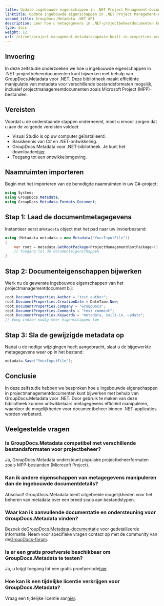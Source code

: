 ```yaml
---
title: Update ingebouwde eigenschappen in .NET Project Management-documenten
linktitle: Update ingebouwde eigenschappen in .NET Project Management-documenten
second_title: GroupDocs.Metadata .NET API
description: Leer hoe u metagegevens in .NET-projectbeheerdocumenten kunt bijwerken met GroupDocs.Metadata voor .NET. Verbeter het documentbeheer efficiënt.
type: docs
weight: 12
url: /nl/net/project-management-metadata/update-built-in-properties-project-management-documents/
---
```

## Invoering
In deze zelfstudie onderzoeken we hoe u ingebouwde eigenschappen in .NET-projectbeheerdocumenten kunt bijwerken met behulp van GroupDocs.Metadata voor .NET. Deze bibliotheek maakt efficiënte manipulatie van metadata voor verschillende bestandsformaten mogelijk, inclusief projectmanagementdocumenten zoals Microsoft Project (MPP)-bestanden.
## Vereisten
Voordat u de onderstaande stappen onderneemt, moet u ervoor zorgen dat u aan de volgende vereisten voldoet:
- Visual Studio is op uw computer geïnstalleerd.
- Basiskennis van C# en .NET-ontwikkeling.
-  GroupDocs.Metadata voor .NET-bibliotheek. Je kunt het downloaden[hier](https://releases.groupdocs.com/metadata/net/).
- Toegang tot een ontwikkelomgeving.

## Naamruimten importeren
Begin met het importeren van de benodigde naamruimten in uw C#-project:
```csharp
using System;
using GroupDocs.Metadata;
using GroupDocs.Metadata.Formats.Document;
```
## Stap 1: Laad de documentmetagegevens
 Instantieer eerst a`Metadata` object met het pad naar uw invoerbestand:
```csharp
using (Metadata metadata = new Metadata("YourInputFile"))
{
    var root = metadata.GetRootPackage<ProjectManagementRootPackage>();
    // Toegang tot de documenteigenschappen
}
```
## Stap 2: Documenteigenschappen bijwerken
Werk nu de gewenste ingebouwde eigenschappen van het projectmanagementdocument bij:
```csharp
root.DocumentProperties.Author = "test author";
root.DocumentProperties.CreationDate = DateTime.Now;
root.DocumentProperties.Company = "GroupDocs";
root.DocumentProperties.Comments = "test comment";
root.DocumentProperties.Keywords = "metadata, built-in, update";
// Voeg indien nodig meer eigenschappen toe
```
## Stap 3: Sla de gewijzigde metadata op
Nadat u de nodige wijzigingen heeft aangebracht, slaat u de bijgewerkte metagegevens weer op in het bestand:
```csharp
metadata.Save("YourInputFile");
```

## Conclusie
In deze zelfstudie hebben we besproken hoe u ingebouwde eigenschappen in projectmanagementdocumenten kunt bijwerken met behulp van GroupDocs.Metadata voor .NET. Door gebruik te maken van deze bibliotheek kunnen ontwikkelaars metagegevens efficiënt manipuleren, waardoor de mogelijkheden voor documentbeheer binnen .NET-applicaties worden verbeterd.

## Veelgestelde vragen
### Is GroupDocs.Metadata compatibel met verschillende bestandsformaten voor projectbeheer?
Ja, GroupDocs.Metadata ondersteunt populaire projectbeheerformaten zoals MPP-bestanden (Microsoft Project).
### Kan ik andere eigenschappen van metagegevens manipuleren dan de ingebouwde documentdetails?
Absoluut! GroupDocs.Metadata biedt uitgebreide mogelijkheden voor het beheren van metadata over een breed scala aan bestandstypen.
### Waar kan ik aanvullende documentatie en ondersteuning voor GroupDocs.Metadata vinden?
 Bezoek de[GroupDocs.Metadata-documentatie](https://reference.groupdocs.com/metadata/net/) voor gedetailleerde informatie. Neem voor specifieke vragen contact op met de community van de[GroupDocs-forum](https://forum.groupdocs.com/c/metadata/14).
### Is er een gratis proefversie beschikbaar om GroupDocs.Metadata te testen?
 Ja, u krijgt toegang tot een gratis proefperiode[hier](https://releases.groupdocs.com/).
### Hoe kan ik een tijdelijke licentie verkrijgen voor GroupDocs.Metadata?
 Vraag een tijdelijke licentie aan[hier](https://purchase.groupdocs.com/temporary-license/).